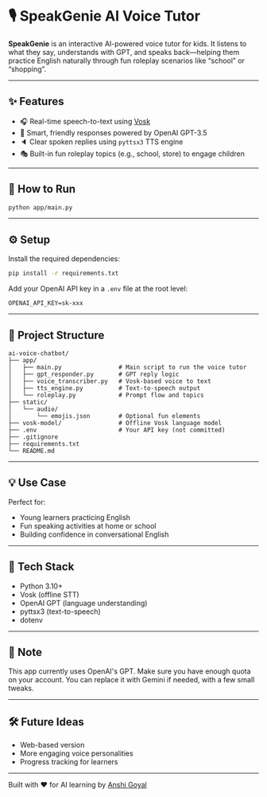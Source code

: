 
# 🎙️ SpeakGenie AI Voice Tutor

**SpeakGenie** is an interactive AI-powered voice tutor for kids. It listens to what they say, understands with GPT, and speaks back—helping them practice English naturally through fun roleplay scenarios like “school” or “shopping”.

---

## ✨ Features

- 🎧 Real-time speech-to-text using [Vosk](https://alphacephei.com/vosk/)
- 🧠 Smart, friendly responses powered by OpenAI GPT-3.5
- 🔈 Clear spoken replies using `pyttsx3` TTS engine
- 🎭 Built-in fun roleplay topics (e.g., school, store) to engage children

---

## 🚀 How to Run

```bash
python app/main.py
```

---

## ⚙️ Setup

Install the required dependencies:

```bash
pip install -r requirements.txt
```

Add your OpenAI API key in a `.env` file at the root level:

```
OPENAI_API_KEY=sk-xxx
```

---

## 📁 Project Structure

```
ai-voice-chatbot/
├── app/
│   ├── main.py                # Main script to run the voice tutor
│   ├── gpt_responder.py       # GPT reply logic
│   ├── voice_transcriber.py   # Vosk-based voice to text
│   ├── tts_engine.py          # Text-to-speech output
│   └── roleplay.py            # Prompt flow and topics
├── static/
│   └── audio/
│       └── emojis.json        # Optional fun elements
├── vosk-model/                # Offline Vosk language model
├── .env                       # Your API key (not committed)
├── .gitignore
├── requirements.txt
└── README.md
```

---

## 💡 Use Case

Perfect for:
- Young learners practicing English
- Fun speaking activities at home or school
- Building confidence in conversational English

---

## 🤖 Tech Stack

- Python 3.10+
- Vosk (offline STT)
- OpenAI GPT (language understanding)
- pyttsx3 (text-to-speech)
- dotenv

---

## 📌 Note

This app currently uses OpenAI's GPT. Make sure you have enough quota on your account. You can replace it with Gemini if needed, with a few small tweaks.

---

## 🛠️ Future Ideas

- Web-based version
- More engaging voice personalities
- Progress tracking for learners

---

Built with ❤️ for AI learning by [Anshi Goyal](https://github.com/aansheeagrwal)
